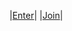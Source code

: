 |[Enter](https://dtr1567.github.io/Games/ImageEditor.html)|
|[Join](https://dtr1567.github.io/Games)|
